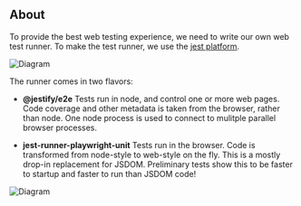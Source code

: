 ## About

To provide the best web testing experience, we need to write our own web test
runner. To make the test runner, we use the
[jest platform](https://www.youtube.com/watch?v=NtjyeojAOBs).

![Diagram](./diagram.png)

The runner comes in two flavors:

- **@jestify/e2e** Tests run in node, and control one or more web pages. Code
  coverage and other metadata is taken from the browser, rather than node. One
  node process is used to connect to mulitple parallel browser processes.

- **jest-runner-playwright-unit** Tests run in the browser. Code is transformed
  from node-style to web-style on the fly. This is a mostly drop-in replacement
  for JSDOM. Preliminary tests show this to be faster to startup and faster to
  run than JSDOM code!

![Diagram](./playwright-runner.png)
